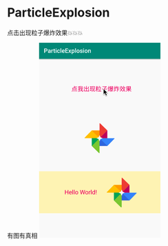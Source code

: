 # ParticleExplosion
点击出现粒子爆炸效果💥💥💥


  有图有真相
 ![image](https://github.com/isJoker/ParticleExplosion/blob/master/gif/explosion.gif)
